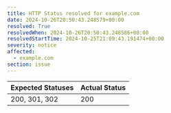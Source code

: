 ```yaml
---
title: HTTP Status resolved for example.com
date: 2024-10-26T20:50:43.248579+00:00
resolved: True
resolvedWhen: 2024-10-26T20:50:43.248586+00:00
resolvedStartTime: 2024-10-25T21:09:43.191474+00:00
severity: notice
affected:
  - example.com
section: issue
---
```


| Expected Statuses | Actual Status  |
|-------------------|----------------|
| 200, 301, 302 | 200 |
